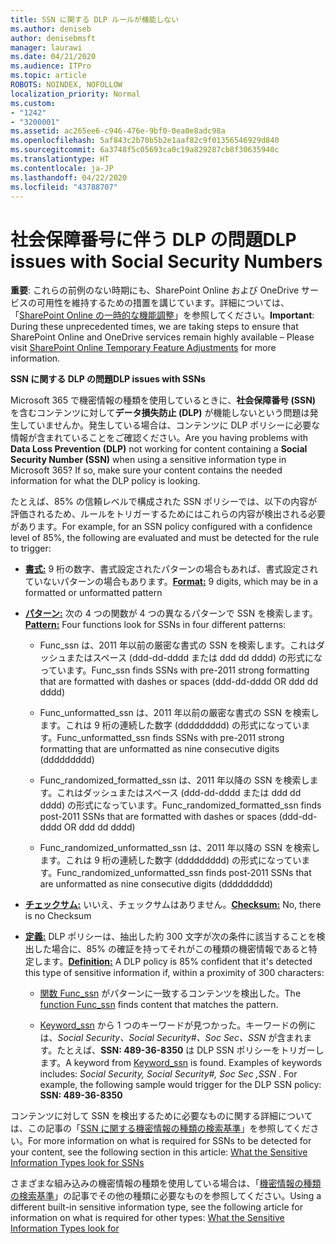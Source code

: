 ```yaml
---
title: SSN に関する DLP ルールが機能しない
ms.author: deniseb
author: denisebmsft
manager: laurawi
ms.date: 04/21/2020
ms.audience: ITPro
ms.topic: article
ROBOTS: NOINDEX, NOFOLLOW
localization_priority: Normal
ms.custom:
- "1242"
- "3200001"
ms.assetid: ac265ee6-c946-476e-9bf0-0ea0e8adc98a
ms.openlocfilehash: 5af843c2b70b5b2e1aaf82c9f01356546929d840
ms.sourcegitcommit: 6a3748f5c05693ca0c19a829287cb8f30635940c
ms.translationtype: HT
ms.contentlocale: ja-JP
ms.lasthandoff: 04/22/2020
ms.locfileid: "43788707"
---
```

# <a name="dlp-issues-with-social-security-numbers"></a><span data-ttu-id="bc4e6-102">社会保障番号に伴う DLP の問題</span><span class="sxs-lookup"><span data-stu-id="bc4e6-102">DLP issues with Social Security Numbers</span></span>

<span data-ttu-id="bc4e6-103">**重要**: これらの前例のない時期にも、SharePoint Online および OneDrive サービスの可用性を維持するための措置を講じています。詳細については、「[SharePoint Online の一時的な機能調整](https://aka.ms/ODSPAdjustments)」を参照してください。</span><span class="sxs-lookup"><span data-stu-id="bc4e6-103">**Important**: During these unprecedented times, we are taking steps to ensure that SharePoint Online and OneDrive services remain highly available – Please visit [SharePoint Online Temporary Feature Adjustments](https://aka.ms/ODSPAdjustments) for more information.</span></span>

<span data-ttu-id="bc4e6-104">**SSN に関する DLP の問題**</span><span class="sxs-lookup"><span data-stu-id="bc4e6-104">**DLP issues with SSNs**</span></span>

<span data-ttu-id="bc4e6-p101">Microsoft 365 で機密情報の種類を使用しているときに、**社会保障番号 (SSN)** を含むコンテンツに対して**データ損失防止 (DLP)** が機能しないという問題は発生していませんか。発生している場合は、コンテンツに DLP ポリシーに必要な情報が含まれていることをご確認ください。</span><span class="sxs-lookup"><span data-stu-id="bc4e6-p101">Are you having problems with **Data Loss Prevention (DLP)** not working for content containing a **Social Security Number (SSN)** when using a sensitive information type in Microsoft 365? If so, make sure your content contains the needed information for what the DLP policy is looking.</span></span> 
  
<span data-ttu-id="bc4e6-107">たとえば、85% の信頼レベルで構成された SSN ポリシーでは、以下の内容が評価されるため、ルールをトリガーするためにはこれらの内容が検出される必要があります。</span><span class="sxs-lookup"><span data-stu-id="bc4e6-107">For example, for an SSN policy configured with a confidence level of 85%, the following are evaluated and must be detected for the rule to trigger:</span></span>
  
- <span data-ttu-id="bc4e6-108">**[書式:](https://docs.microsoft.com/office365/securitycompliance/what-the-sensitive-information-types-look-for#format-80)** 9 桁の数字、書式設定されたパターンの場合もあれば、書式設定されていないパターンの場合もあります。</span><span class="sxs-lookup"><span data-stu-id="bc4e6-108">**[Format:](https://docs.microsoft.com/office365/securitycompliance/what-the-sensitive-information-types-look-for#format-80)** 9 digits, which may be in a formatted or unformatted pattern</span></span>

- <span data-ttu-id="bc4e6-109">**[パターン:](https://msconnect.microsoft.com/https:/docs.microsoft.com/office365/securitycompliance/what-the-sensitive-information-types-look-for#pattern-80)** 次の 4 つの関数が 4 つの異なるパターンで SSN を検索します。</span><span class="sxs-lookup"><span data-stu-id="bc4e6-109">**[Pattern:](https://msconnect.microsoft.com/https:/docs.microsoft.com/office365/securitycompliance/what-the-sensitive-information-types-look-for#pattern-80)** Four functions look for SSNs in four different patterns:</span></span>

  - <span data-ttu-id="bc4e6-110">Func_ssn は、2011 年以前の厳密な書式の SSN を検索します。これはダッシュまたはスペース (ddd-dd-dddd または ddd dd dddd) の形式になっています。</span><span class="sxs-lookup"><span data-stu-id="bc4e6-110">Func_ssn finds SSNs with pre-2011 strong formatting that are formatted with dashes or spaces (ddd-dd-dddd OR ddd dd dddd)</span></span>

  - <span data-ttu-id="bc4e6-111">Func_unformatted_ssn は、2011 年以前の厳密な書式の SSN を検索します。これは 9 桁の連続した数字 (ddddddddd) の形式になっています。</span><span class="sxs-lookup"><span data-stu-id="bc4e6-111">Func_unformatted_ssn finds SSNs with pre-2011 strong formatting that are unformatted as nine consecutive digits (ddddddddd)</span></span>

  - <span data-ttu-id="bc4e6-112">Func_randomized_formatted_ssn は、2011 年以降の SSN を検索します。これはダッシュまたはスペース (ddd-dd-dddd または ddd dd dddd) の形式になっています。</span><span class="sxs-lookup"><span data-stu-id="bc4e6-112">Func_randomized_formatted_ssn finds post-2011 SSNs that are formatted with dashes or spaces (ddd-dd-dddd OR ddd dd dddd)</span></span>

  - <span data-ttu-id="bc4e6-113">Func_randomized_unformatted_ssn は、2011 年以降の SSN を検索します。これは 9 桁の連続した数字 (ddddddddd) の形式になっています。</span><span class="sxs-lookup"><span data-stu-id="bc4e6-113">Func_randomized_unformatted_ssn finds post-2011 SSNs that are unformatted as nine consecutive digits (ddddddddd)</span></span>

- <span data-ttu-id="bc4e6-114">**[チェックサム:](https://docs.microsoft.com/office365/securitycompliance/what-the-sensitive-information-types-look-for#checksum-79)** いいえ、チェックサムはありません。</span><span class="sxs-lookup"><span data-stu-id="bc4e6-114">**[Checksum:](https://docs.microsoft.com/office365/securitycompliance/what-the-sensitive-information-types-look-for#checksum-79)** No, there is no Checksum</span></span>

- <span data-ttu-id="bc4e6-115">**[定義:](https://docs.microsoft.com/office365/securitycompliance/what-the-sensitive-information-types-look-for#definition-80)** DLP ポリシーは、抽出した約 300 文字が次の条件に該当することを検出した場合に、85% の確証を持ってそれがこの種類の機密情報であると特定します。</span><span class="sxs-lookup"><span data-stu-id="bc4e6-115">**[Definition:](https://docs.microsoft.com/office365/securitycompliance/what-the-sensitive-information-types-look-for#definition-80)** A DLP policy is 85% confident that it's detected this type of sensitive information if, within a proximity of 300 characters:</span></span>

  - <span data-ttu-id="bc4e6-116">[関数 Func_ssn](https://docs.microsoft.com/office365/securitycompliance/what-the-sensitive-information-types-look-for#pattern-80) がパターンに一致するコンテンツを検出した。</span><span class="sxs-lookup"><span data-stu-id="bc4e6-116">The [function Func_ssn](https://docs.microsoft.com/office365/securitycompliance/what-the-sensitive-information-types-look-for#pattern-80) finds content that matches the pattern.</span></span>

  - <span data-ttu-id="bc4e6-p102">[Keyword_ssn](https://docs.microsoft.com/office365/securitycompliance/what-the-sensitive-information-types-look-for#keyword_ssn) から 1 つのキーワードが見つかった。キーワードの例には、*Social Security、Social Security#、Soc Sec、SSN* が含まれます。たとえば、**SSN: 489-36-8350** は DLP SSN ポリシーをトリガーします。</span><span class="sxs-lookup"><span data-stu-id="bc4e6-p102">A keyword from [Keyword_ssn](https://docs.microsoft.com/office365/securitycompliance/what-the-sensitive-information-types-look-for#keyword_ssn) is found. Examples of keywords includes:  *Social Security, Social Security#, Soc Sec ,SSN*  . For example, the following sample would trigger for the DLP SSN policy: **SSN: 489-36-8350**</span></span>
  
<span data-ttu-id="bc4e6-120">コンテンツに対して SSN を検出するために必要なものに関する詳細については、この記事の「[SSN に関する機密情報の種類の検索基準](https://docs.microsoft.com/office365/securitycompliance/what-the-sensitive-information-types-look-for#us-social-security-number-ssn)」を参照してください。</span><span class="sxs-lookup"><span data-stu-id="bc4e6-120">For more information on what is required for SSNs to be detected for your content, see the following section in this article: [What the Sensitive Information Types look for SSNs](https://docs.microsoft.com/office365/securitycompliance/what-the-sensitive-information-types-look-for#us-social-security-number-ssn)</span></span>
  
<span data-ttu-id="bc4e6-121">さまざまな組み込みの機密情報の種類を使用している場合は、「[機密情報の種類の検索基準](https://docs.microsoft.com/office365/securitycompliance/what-the-sensitive-information-types-look-for)」の記事でその他の種類に必要なものを参照してください。</span><span class="sxs-lookup"><span data-stu-id="bc4e6-121">Using a different built-in sensitive information type, see the following article for information on what is required for other types: [What the Sensitive Information Types look for](https://docs.microsoft.com/office365/securitycompliance/what-the-sensitive-information-types-look-for)</span></span>
  